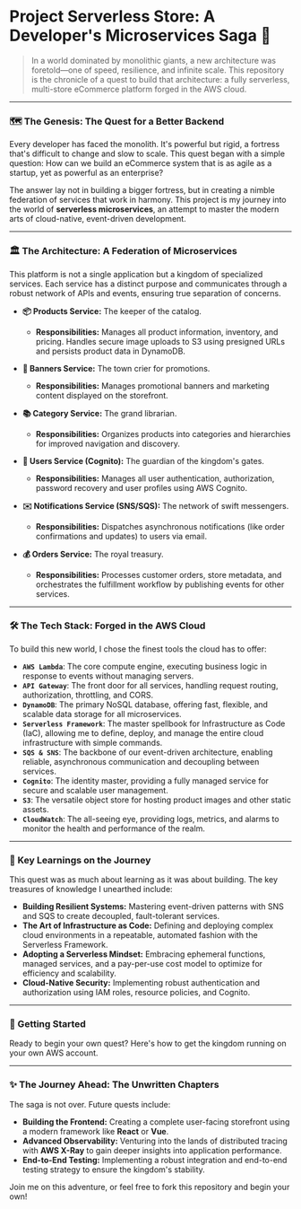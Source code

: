 # Project Serverless Store: A Developer's Microservices Saga 🚀

> In a world dominated by monolithic giants, a new architecture was foretold—one of speed, resilience, and infinite scale. This repository is the chronicle of a quest to build that architecture: a fully serverless, multi-store eCommerce platform forged in the AWS cloud.

---

### 🗺️ The Genesis: The Quest for a Better Backend

Every developer has faced the monolith. It's powerful but rigid, a fortress that's difficult to change and slow to scale. This quest began with a simple question: How can we build an eCommerce system that is as agile as a startup, yet as powerful as an enterprise?

The answer lay not in building a bigger fortress, but in creating a nimble federation of services that work in harmony. This project is my journey into the world of **serverless microservices**, an attempt to master the modern arts of cloud-native, event-driven development.

---

### 🏛️ The Architecture: A Federation of Microservices

This platform is not a single application but a kingdom of specialized services. Each service has a distinct purpose and communicates through a robust network of APIs and events, ensuring true separation of concerns.

* **📦 Products Service:** The keeper of the catalog.
    * **Responsibilities:** Manages all product information, inventory, and pricing. Handles secure image uploads to S3 using presigned URLs and persists product data in DynamoDB.

* **🛒 Banners Service:** The town crier for promotions.
    * **Responsibilities:** Manages promotional banners and marketing content displayed on the storefront.

* **📚 Category Service:** The grand librarian.
    * **Responsibilities:** Organizes products into categories and hierarchies for improved navigation and discovery.

* **👤 Users Service (Cognito):** The guardian of the kingdom's gates.
    * **Responsibilities:** Manages all user authentication, authorization, password recovery and user profiles using AWS Cognito.

* **✉️ Notifications Service (SNS/SQS):** The network of swift messengers.
    * **Responsibilities:** Dispatches asynchronous notifications (like order confirmations and updates) to users via email.

* **💰 Orders Service:** The royal treasury.
    * **Responsibilities:** Processes customer orders, store metadata, and orchestrates the fulfillment workflow by publishing events for other services.

---

### 🛠️ The Tech Stack: Forged in the AWS Cloud

To build this new world, I chose the finest tools the cloud has to offer:

* **`AWS Lambda`**: The core compute engine, executing business logic in response to events without managing servers.
* **`API Gateway`**: The front door for all services, handling request routing, authorization, throttling, and CORS.
* **`DynamoDB`**: The primary NoSQL database, offering fast, flexible, and scalable data storage for all microservices.
* **`Serverless Framework`**: The master spellbook for Infrastructure as Code (IaC), allowing me to define, deploy, and manage the entire cloud infrastructure with simple commands.
* **`SQS & SNS`**: The backbone of our event-driven architecture, enabling reliable, asynchronous communication and decoupling between services.
* **`Cognito`**: The identity master, providing a fully managed service for secure and scalable user management.
* **`S3`**: The versatile object store for hosting product images and other static assets.
* **`CloudWatch`**: The all-seeing eye, providing logs, metrics, and alarms to monitor the health and performance of the realm.

---

### 🧠 Key Learnings on the Journey

This quest was as much about learning as it was about building. The key treasures of knowledge I unearthed include:

* **Building Resilient Systems:** Mastering event-driven patterns with SNS and SQS to create decoupled, fault-tolerant services.
* **The Art of Infrastructure as Code:** Defining and deploying complex cloud environments in a repeatable, automated fashion with the Serverless Framework.
* **Adopting a Serverless Mindset:** Embracing ephemeral functions, managed services, and a pay-per-use cost model to optimize for efficiency and scalability.
* **Cloud-Native Security:** Implementing robust authentication and authorization using IAM roles, resource policies, and Cognito.

---

### 🚀 Getting Started

Ready to begin your own quest? Here's how to get the kingdom running on your own AWS account.

---

### ✨ The Journey Ahead: The Unwritten Chapters

The saga is not over. Future quests include:

* **Building the Frontend:** Creating a complete user-facing storefront using a modern framework like **React** or **Vue**.
* **Advanced Observability:** Venturing into the lands of distributed tracing with **AWS X-Ray** to gain deeper insights into application performance.
* **End-to-End Testing:** Implementing a robust integration and end-to-end testing strategy to ensure the kingdom's stability.

Join me on this adventure, or feel free to fork this repository and begin your own!